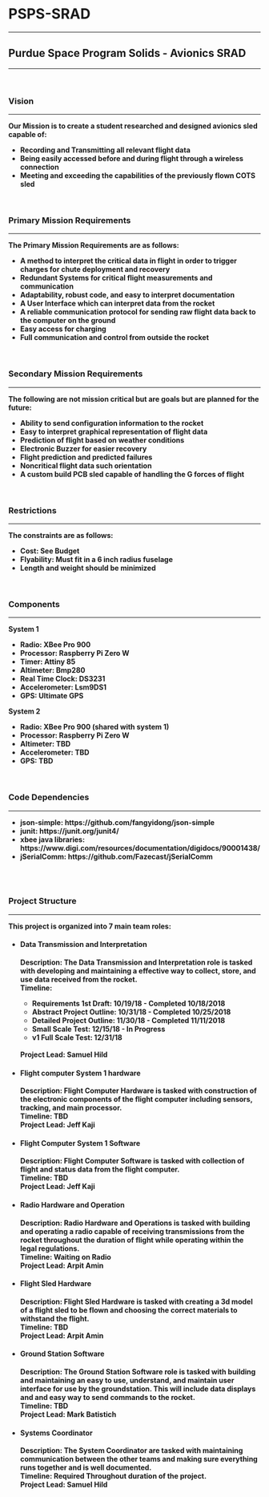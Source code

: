 # PSPS-SRAD
<hr>
<h2>Purdue Space Program Solids - Avionics SRAD</h2>
<hr>
<br>
<h3><b>Vision</h3>
<hr>
<p>
Our Mission is to create a student researched and designed avionics sled capable of:
<ul>
  <li> Recording and Transmitting all relevant flight data</li>
  <li> Being easily accessed before and during flight through a wireless connection</li>
  <li> Meeting and exceeding the capabilities of the previously flown COTS sled</li>
</ul>
</p>
<br>
<h3><b>Primary Mission Requirements</h3>
<hr>
<p>
The Primary Mission Requirements are as follows:
<ul>
  <li> A method to interpret the critical data in flight in order to trigger charges for chute deployment and recovery</li>
  <li> Redundant Systems for critical flight measurements and communication</li>
  <li> Adaptability, robust code, and easy to interpret documentation</li>
  <li> A User Interface which can interpret data from the rocket</li>
  <li> A reliable communication protocol for sending raw flight data back to the computer on the ground</li>
  <li> Easy access for charging</li>
  <li> Full communication and control from outside the rocket</li>  
</ul>
</p>
<br>
<h3><b>Secondary Mission Requirements</h3>
<hr>
<p>
The following are not mission critical but are goals but are planned for the future:
<ul>
  <li> Ability to send configuration information to the rocket</li>
  <li> Easy to interpret graphical representation of flight data</li>
  <li> Prediction of flight based on weather conditions</li>
  <li> Electronic Buzzer for easier recovery</li>
  <li> Flight prediction and predicted failures</li>
  <li> Noncritical flight data such orientation</li>
  <li> A custom build PCB sled capable of handling the G forces of flight</li>
</ul>
</p>
<br>
<h3>Restrictions</h3>
<hr>
<p>
  The constraints are as follows:
  <ul>
    <li> Cost: See Budget</li>
    <li> Flyability: Must fit in a 6 inch radius fuselage</li>
    <li> Length and weight should be minimized</li>
  </ul>
</p>
<br>
<h3>Components</h3>
<hr>
<p>
  <b>System 1</b>
  <ul>
    <li>Radio: XBee Pro 900</li>
    <li>Processor: Raspberry Pi Zero W</li>
    <li>Timer: Attiny 85</li>
    <li>Altimeter: Bmp280</li>
    <li>Real Time Clock: DS3231</li>
    <li>Accelerometer: Lsm9DS1</li>
    <li>GPS: Ultimate GPS</li>
  </ul>
  <b>System 2</b>
  <ul>
    <li>Radio: XBee Pro 900 (shared with system 1)</li>
    <li>Processor: Raspberry Pi Zero W</li>
    <li>Altimeter: TBD</li>
    <li>Accelerometer: TBD</li>
    <li>GPS: TBD</li>
  </ul>
</p>
<br>
<h3>Code Dependencies</h3>
<hr>
<p>
  <ul>
    <li><b>json-simple:</b> https://github.com/fangyidong/json-simple</li>
    <li><b>junit: </b> https://junit.org/junit4/</li>
    <li><b>xbee java libraries: </b> https://www.digi.com/resources/documentation/digidocs/90001438/</li>
    <li><b>jSerialComm: </b> https://github.com/Fazecast/jSerialComm</li>
  </ul>
</p>
<br>
<br>
<h3>Project Structure</h3>
<hr>
<p>
This project is organized into 7 main team roles:
<ul>
  <li> 
    <h4> Data Transmission and Interpretation</h4>
    <p> 
      Description: The Data Transmission and Interpretation role is tasked with developing and maintaining a effective way to collect, store, and use data received from the rocket.<br>
      Timeline: 
        <ul>
          <li>Requirements 1st Draft: 10/19/18 - Completed 10/18/2018</li>
          <li>Abstract Project Outline: 10/31/18 - Completed 10/25/2018</li>
          <li>Detailed Project Outline: 11/30/18 - Completed 11/11/2018</li>
          <li>Small Scale Test: 12/15/18 - In Progress</li>
          <li>v1 Full Scale Test: 12/31/18</li>
        </ul>
      <br>
      Project Lead: Samuel Hild<br>
    </p>
  </li>
  <li> 
    <h4> Flight computer System 1 hardware</h4>
    <p> 
      Description: Flight Computer Hardware is tasked with construction of the electronic components of the flight computer including sensors, tracking, and main processor. <br>
      Timeline: TBD<br>
      Project Lead: Jeff Kaji<br>
    </p>
  </li>
  <li> 
    <h4> Flight Computer System 1 Software</h4>
    <p>
      Description: Flight Computer Software is tasked with collection of flight and status data from the flight computer.<br>
      Timeline: TBD<br>
      Project Lead: Jeff Kaji<br>
    </p>
  </li>
  <li> 
    <h4> Radio Hardware and Operation</h4>
    <p> 
      Description: Radio Hardware and Operations is tasked with building and operating a radio capable of receiving transmissions from the rocket throughout the duration of flight while operating within the legal regulations.<br>
      Timeline: Waiting on Radio<br>
      Project Lead: Arpit Amin
    </p>
  </li>
  <li> 
    <h4> Flight Sled Hardware</h4>
    <p> 
      Description: Flight Sled Hardware is tasked with creating a 3d model of a flight sled to be flown and choosing the correct materials to withstand the flight.<br>
      Timeline: TBD<br>
      Project Lead: Arpit Amin<br>
    </p>
  </li>
  <li> 
    <h4> Ground Station Software</h4>
    <p>
      Description: The Ground Station Software role is tasked with building and maintaining an easy to use, understand, and maintain user interface for use by the groundstation. This will include data displays and and easy way to send commands to the rocket.<br>
      Timeline: TBD<br>      
      Project Lead: Mark Batistich<br>
    </p>
  </li>
  <li> 
    <h4> Systems Coordinator</h4>
    <p> 
      Description: The System Coordinator are tasked with maintaining communication between the other teams and making sure everything runs together and is well documented.<br>
      Timeline: Required Throughout duration of the project.<br>
      Project Lead: Samuel Hild<br>
    </p>  
  </li>
</ul>
</p>
<br>
